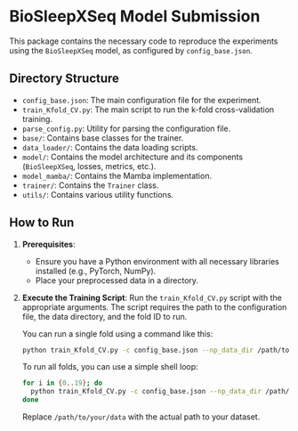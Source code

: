 # BioSleepXSeq Model Submission

This package contains the necessary code to reproduce the experiments using the `BioSleepXSeq` model, as configured by `config_base.json`.

## Directory Structure

- `config_base.json`: The main configuration file for the experiment.
- `train_Kfold_CV.py`: The main script to run the k-fold cross-validation training.
- `parse_config.py`: Utility for parsing the configuration file.
- `base/`: Contains base classes for the trainer.
- `data_loader/`: Contains the data loading scripts.
- `model/`: Contains the model architecture and its components (`BioSleepXSeq`, losses, metrics, etc.).
- `model_mamba/`: Contains the Mamba implementation.
- `trainer/`: Contains the `Trainer` class.
- `utils/`: Contains various utility functions.

## How to Run

1.  **Prerequisites**:
    *   Ensure you have a Python environment with all necessary libraries installed (e.g., PyTorch, NumPy).
    *   Place your preprocessed data in a directory.

2.  **Execute the Training Script**:
    Run the `train_Kfold_CV.py` script with the appropriate arguments. The script requires the path to the configuration file, the data directory, and the fold ID to run.

    You can run a single fold using a command like this:

    ```bash
    python train_Kfold_CV.py -c config_base.json --np_data_dir /path/to/your/data --fold_id 0
    ```

    To run all folds, you can use a simple shell loop:

    ```bash
    for i in {0..19}; do
      python train_Kfold_CV.py -c config_base.json --np_data_dir /path/to/your/data --fold_id $i
    done
    ```

    Replace `/path/to/your/data` with the actual path to your dataset.